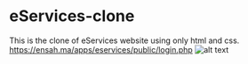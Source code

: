 # eServices-clone
This is the clone of eServices website using only html and css.  https://ensah.ma/apps/eservices/public/login.php
![alt text](http:https://github.com/ikram-elouadi/eServices-clone/blob/main/picture.png)
